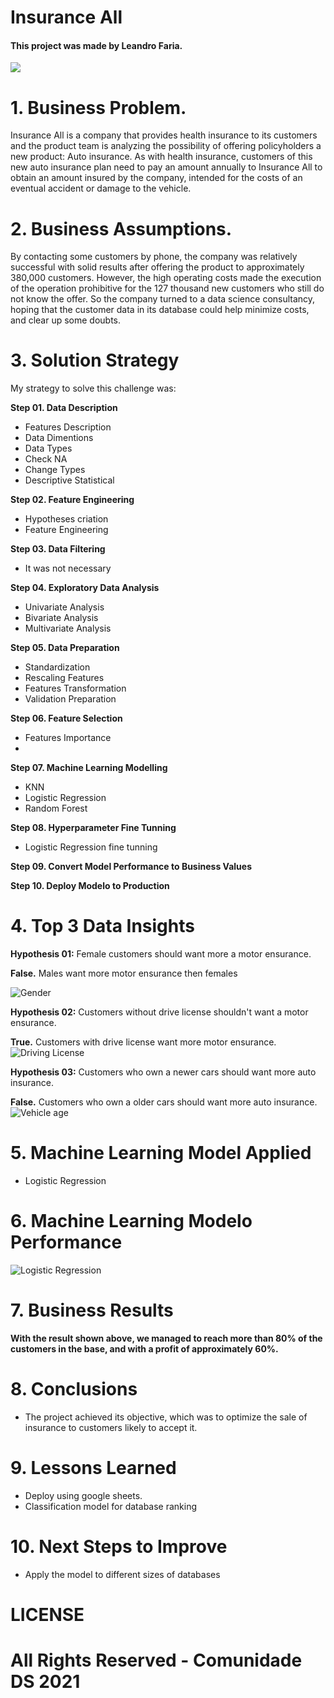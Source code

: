 # Insurance All

#### This project was made by Leandro Faria.

![](https://img.freepik.com/fotos-gratis/jovem-bonito-abracando-um-carro-em-uma-sala-de-exposicoes_1303-20419.jpg?t=st=1646828377~exp=1646828977~hmac=035f6e01e73390ca11f61cdcb845fb311603af16ebb5819df84eb82ec54a58d3&w=1380)

# 1. Business Problem.

Insurance All is a company that provides health insurance to its customers and the product team is analyzing the possibility of offering policyholders a new product: Auto insurance. As with health insurance, customers of this new auto insurance plan need to pay an amount annually to Insurance All to obtain an amount insured by the company, intended for the costs of an eventual accident or damage to the vehicle.

# 2. Business Assumptions.
By contacting some customers by phone, the company was relatively successful with solid results after offering the product to approximately 380,000 customers. However, the high operating costs made the execution of the operation prohibitive for the 127 thousand new customers who still do not know the offer. So the company turned to a data science consultancy, hoping that the customer data in its database could help minimize costs, and clear up some doubts.


# 3. Solution Strategy

My strategy to solve this challenge was:

**Step 01. Data Description**
- Features Description 
- Data Dimentions
- Data Types
- Check NA
- Change Types
- Descriptive Statistical 

**Step 02. Feature Engineering**

- Hypotheses criation
- Feature Engineering 

**Step 03. Data Filtering**
- It was not necessary

**Step 04. Exploratory Data Analysis**
- Univariate Analysis
- Bivariate Analysis
- Multivariate Analysis

**Step 05. Data Preparation**
- Standardization
- Rescaling Features
- Features Transformation
- Validation Preparation

**Step 06. Feature Selection**
- Features Importance
- 
**Step 07. Machine Learning Modelling**
- KNN
- Logistic Regression
- Random Forest

**Step 08. Hyperparameter Fine Tunning**
- Logistic Regression fine tunning

**Step 09. Convert Model Performance to Business Values**

**Step 10. Deploy Modelo to Production**

# 4. Top 3 Data Insights

**Hypothesis 01:** Female customers should want more a motor ensurance. 

**False.** Males want more motor ensurance then females

![Gender](/references/GenderXResponse.png)

**Hypothesis 02:** Customers without drive license shouldn't want a motor ensurance.

**True.** Customers with drive license want more motor ensurance.
![Driving License](/references/Driving_licenseXResponse.png)

**Hypothesis 03:** Customers who own a newer cars should want more auto insurance.

**False.** Customers who own a older cars should want more auto insurance.
![Vehicle age](/references/Vehicle_age_scalerXResponse.png)

# 5. Machine Learning Model Applied
- Logistic Regression

# 6. Machine Learning Modelo Performance
![Logistic Regression](/references/Cumulativ_Gains_Curve.png)

# 7. Business Results
**With the result shown above, we managed to reach more than 80% of the customers in the base, and with a profit of approximately 60%.**

# 8. Conclusions
- The project achieved its objective, which was to optimize the sale of insurance to customers likely to accept it.

# 9. Lessons Learned
- Deploy using google sheets.
- Classification model for database ranking

# 10. Next Steps to Improve
- Apply the model to different sizes of databases

# LICENSE

# All Rights Reserved - Comunidade DS 2021

